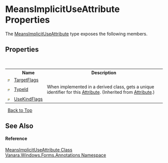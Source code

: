 # MeansImplicitUseAttribute Properties
 

The <a href="d96636fe-0a7e-83ca-8d1d-4d37c5056985">MeansImplicitUseAttribute</a> type exposes the following members.


## Properties
&nbsp;<table><tr><th></th><th>Name</th><th>Description</th></tr><tr><td>![Public property](media/pubproperty.gif "Public property")</td><td><a href="14a77448-4140-a201-ca56-6cceb53b518d">TargetFlags</a></td><td /></tr><tr><td>![Public property](media/pubproperty.gif "Public property")</td><td><a href="http://msdn2.microsoft.com/en-us/library/sa1bf03e" target="_blank">TypeId</a></td><td>
When implemented in a derived class, gets a unique identifier for this <a href="http://msdn2.microsoft.com/en-us/library/e8kc3626" target="_blank">Attribute</a>.
 (Inherited from <a href="http://msdn2.microsoft.com/en-us/library/e8kc3626" target="_blank">Attribute</a>.)</td></tr><tr><td>![Public property](media/pubproperty.gif "Public property")</td><td><a href="a868b6e7-253d-33ec-e5b9-3be478abf5c9">UseKindFlags</a></td><td /></tr></table>&nbsp;
<a href="#meansimplicituseattribute-properties">Back to Top</a>

## See Also


#### Reference
<a href="d96636fe-0a7e-83ca-8d1d-4d37c5056985">MeansImplicitUseAttribute Class</a><br /><a href="600255aa-5477-7018-00f3-14fce5adebc9">Vanara.Windows.Forms.Annotations Namespace</a><br />
